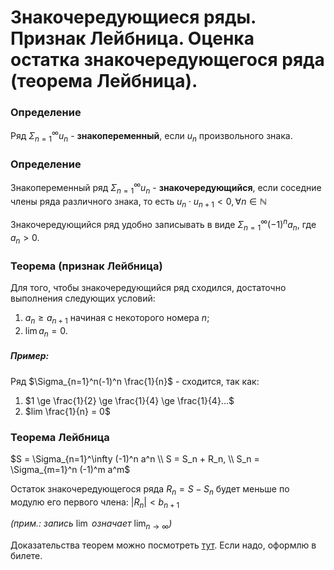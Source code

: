 # Знакочередующиеся ряды. Признак Лейбница. Оценка остатка знакочередующегося ряда (теорема Лейбница).

### Определение

Ряд $\Sigma_{n=1}^{\infty} u_n$ - **знакопеременный**, если $u_n$ произвольного знака. 

### Определение

Знакопеременный ряд $\Sigma_{n=1}^{\infty} u_n$ - **знакочередующийся**,
если соседние члены ряда различного знака, то есть 
$u_n \cdot u_{n+1} < 0, \forall n \in \mathbb{N}$

Знакочередующийся ряд удобно записывать в виде
$\Sigma_{n=1}^{\infty} (-1)^n a_n$, где $a_n > 0$.

### Теорема (признак Лейбница)

Для того, чтобы знакочередующийся ряд сходился, достаточно выполнения
следующих условий:

1. $a_n \ge a_{n+1}$ начиная с некоторого номера $n$;
2. $\lim a_n = 0$.

##### Пример:

Ряд $\Sigma_{n=1}^n(-1)^n \frac{1}{n}$ - сходится, так как:

1. $1 \ge \frac{1}{2} \ge \frac{1}{4} \ge \frac{1}{4}...$
2. $lim \frac{1}{n} = 0$

### Теорема Лейбница

$S = \Sigma_{n=1}^\infty (-1)^n a^n \\
S = S_n + R_n, \\
S_n = \Sigma_{m=1}^n (-1)^m a^m$

Остаток знакочередующегося ряда $R_n = S - S_n$ будет меньше по модулю
его первого члена: $|R_n| < b_{n+1}$

*(прим.: запись* $\lim$ *означает* $\lim_{n \rightarrow \infty}$*)*

Доказательства теорем можно посмотреть 
[тут](https://ru.wikipedia.org/wiki/%D0%97%D0%BD%D0%B0%D0%BA%D0%BE%D1%87%D0%B5%D1%80%D0%B5%D0%B4%D1%83%D1%8E%D1%89%D0%B8%D0%B9%D1%81%D1%8F_%D1%80%D1%8F%D0%B4).
Если надо, оформлю в билете.
